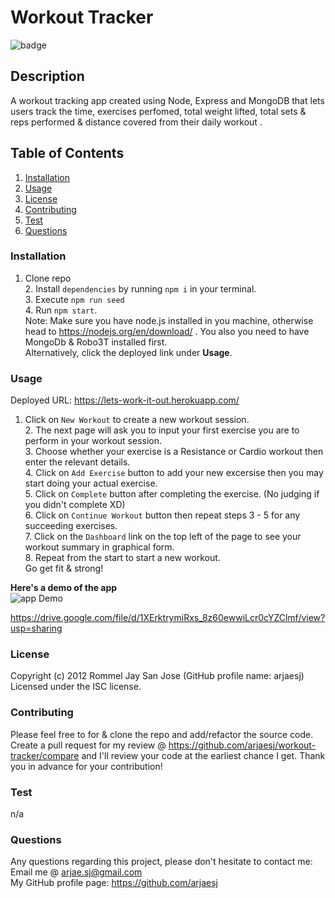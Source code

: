# Workout Tracker
  ![badge](https://img.shields.io/badge/License-ISC-green.svg)

## Description
A workout tracking app created using Node, Express and MongoDB that lets users track the time, exercises perfomed, total weight lifted, total sets & reps performed & distance covered from their daily workout . 

## Table of Contents
1. [Installation](#Installation)
2. [Usage](#Usage)
3. [License](#License)
4. [Contributing](#Contributing)
5. [Test](#Test)
6. [Questions](#Questions)


### Installation
1. Clone repo</br> 2. Install `dependencies` by running `npm i` in your terminal.</br> 3. Execute `npm run seed`</br> 4. Run `npm start`.</br> Note: Make sure you have node.js installed in you machine, otherwise head to https://nodejs.org/en/download/ . You also you need to have MongoDb & Robo3T installed first.</br>
Alternatively, click the deployed link under **Usage**.

### Usage
Deployed URL: https://lets-work-it-out.herokuapp.com/ 
1. Click on `New Workout` to create a new workout session.</br> 2. The next page will ask you to input your first exercise you are to perform in your workout session.</br> 3. Choose whether your exercise is a Resistance or Cardio workout then enter the relevant details.</br> 4. Click on `Add Exercise` button to add your new excersise then you may start doing your actual exercise.</br> 5. Click on `Complete` button after completing the exercise. (No judging if you didn't complete XD)</br> 6. Click on `Continue Workout` button then repeat steps 3 - 5 for any succeeding exercises.</br> 7. Click on the `Dashboard` link on the top left of the page to see your workout summary in graphical form.</br> 8. Repeat from the start to start a new workout.</br>
Go get fit & strong! 

**Here's a demo of the app**  
![app Demo](https://github.com/arjaesj/workout-tracker/blob/master/public/images/Fitness-Tracker.gif?raw=true)  

https://drive.google.com/file/d/1XErktrymiRxs_8z60ewwiLcr0cYZClmf/view?usp=sharing

### License
Copyright (c) 2012 Rommel Jay San Jose (GitHub profile name: arjaesj)  
Licensed under the ISC license.

### Contributing
Please feel free to for & clone the repo and add/refactor the source code. Create a pull request for my review @ https://github.com/arjaesj/workout-tracker/compare and I'll review your code at the earliest chance I get. Thank you in advance for your contribution!

### Test
n/a

### Questions
Any questions regarding this project, please don't hesitate to contact me:  
Email me @ arjae.sj@gmail.com  
My GitHub profile page: https://github.com/arjaesj  
